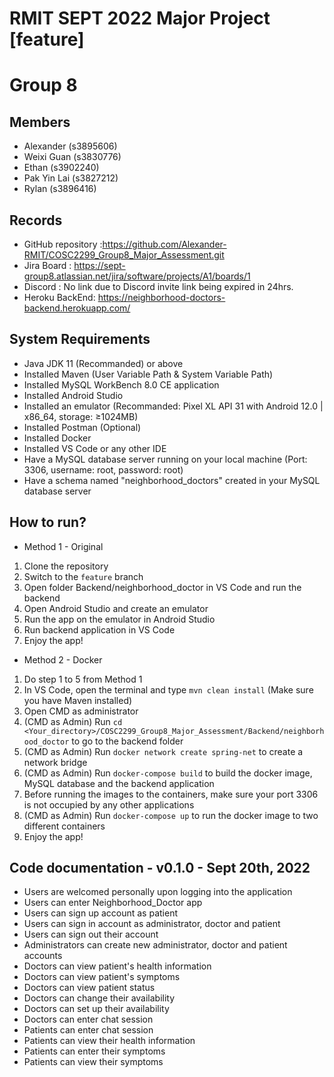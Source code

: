# RMIT SEPT 2022 Major Project [feature]

# Group 8

## Members
* Alexander (s3895606)
* Weixi Guan (s3830776)
* Ethan (s3902240)
* Pak Yin Lai (s3827212)
* Rylan (s3896416)

## Records

* GitHub repository :https://github.com/Alexander-RMIT/COSC2299_Group8_Major_Assessment.git
* Jira Board : https://sept-group8.atlassian.net/jira/software/projects/A1/boards/1
* Discord : No link due to Discord invite link being expired in 24hrs.
* Heroku BackEnd: https://neighborhood-doctors-backend.herokuapp.com/

## System Requirements
- Java JDK 11 (Recommanded) or above
- Installed Maven (User Variable Path & System Variable Path)
- Installed MySQL WorkBench 8.0 CE application
- Installed Android Studio
- Installed an emulator (Recommanded: Pixel XL API 31 with Android 12.0 | x86_64, storage: ≥1024MB)
- Installed Postman (Optional)
- Installed Docker
- Installed VS Code or any other IDE
- Have a MySQL database server running on your local machine (Port: 3306, username: root, password: root)
- Have a schema named "neighborhood_doctors" created in your MySQL database server

## How to run?
* Method 1 - Original
1. Clone the repository
2. Switch to the `feature` branch
3. Open folder Backend/neighborhood_doctor in VS Code and run the backend
4. Open Android Studio and create an emulator
5. Run the app on the emulator in Android Studio
6. Run backend application in VS Code
7. Enjoy the app!

* Method 2 - Docker
1. Do step 1 to 5 from Method 1
2. In VS Code, open the terminal and type `mvn clean install` (Make sure you have Maven installed)
3. Open CMD as administrator
4. (CMD as Admin) Run `cd <Your_directory>/COSC2299_Group8_Major_Assessment/Backend/neighborhood_doctor` to go to the backend folder
5. (CMD as Admin) Run `docker network create spring-net` to create a network bridge 
6. (CMD as Admin) Run `docker-compose build` to build the docker image, MySQL database and the backend application
7. Before running the images to the containers, make sure your port 3306 is not occupied by any other applications
8. (CMD as Admin) Run `docker-compose up` to run the docker image to two different containers
9. Enjoy the app!

## Code documentation - v0.1.0 - Sept 20th, 2022
* Users are welcomed personally upon logging into the application
* Users can enter Neighborhood_Doctor app
* Users can sign up account as patient
* Users can sign in account as administrator, doctor and patient
* Users can sign out their account
* Administrators can create new administrator, doctor and patient accounts
* Doctors can view patient's health information
* Doctors can view patient's symptoms
* Doctors can view patient status
* Doctors can change their availability
* Doctors can set up their availability
* Doctors can enter chat session
* Patients can enter chat session
* Patients can view their health information
* Patients can enter their symptoms
* Patients can view their symptoms